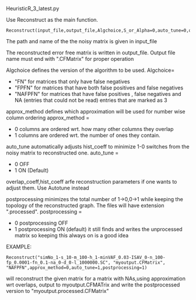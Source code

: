 HeuristicR_3_latest.py

Use Reconstruct as the main function.
```
Reconstruct(input_file,output_file,Algchoice,S_or_Alpha=0,auto_tune=0,overlapp_coeff=0,hist_coeff=80):
```
The path and name of the the noisy matrix is given in input_file

The reconstructed error free matrix is written in output_file. Output file name must end with ".CFMatrix" for proper operation

Algchoice defines the version of the algorithm to be used. Algchoice=
- "FN" for matrices that only have false negatives
- "FPFN" for matrices that have both false positives and false negatives
- "NAFPFN" for matrices that have false positives , false negatives and NA (entries that could not be read) entries  that are marked as 3

approx_method defines which approximation will be used for number wise column ordering
approx_method = 
- 0 columns are ordered wrt. how many other columns they overlap
- 1 columns are ordered wrt. the number of ones they contain.
            
auto_tune automatically adjusts hist_coeff to minimize 1-0 switches from the noisy matrix to reconstructed one. auto_tune = 
- 0 OFF 
- 1 ON  (Default)

overlap_coeff,hist_coeff arfe reconstruction parameters if one wants to adjust them. Use Autotune instead

postprocessing minimizes the total number of 1->0,0->1 while keeping the topology of the reconstructed graph. The files will have extension ".processed". postprocessing = 
- 0 postprocessing OFF 
- 1 postprocessing ON  (default)    it still finds and writes the unprocessed matrix so keeping this always on is a good idea
                
 EXAMPLE: 
 ```
 Reconstruct("simNo_1-s_10-m_100-h_1-minVAF_0.03-ISAV_0-n_100-fp_0.0001-fn_0.1-na_0-d_0-l_1000000.SC", "myoutput.CFMatrix", "NAFPFN",approx_method=0,auto_tune=1,postprocessing=1) 
 ```
 will reconstruct the given matrix for a matrix with NAs,using approximation wrt overlaps, output to myoutput.CFMATrix
 and write the postprocessed version to "myoutput.processed.CFMatrix"



